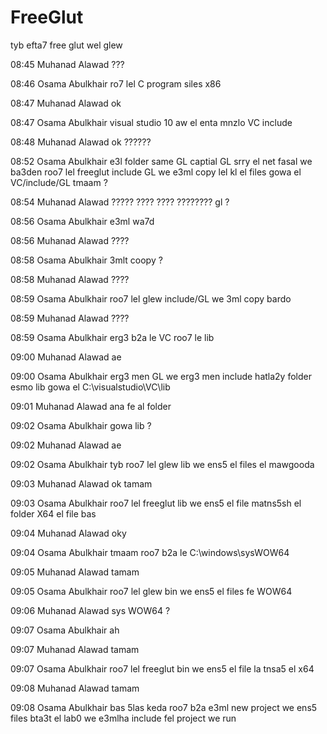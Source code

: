 # FreeGlut

tyb efta7 free glut wel glew

08:45
Muhanad Alawad
???

08:46
Osama Abulkhair
ro7 lel C
program siles x86

08:47
Muhanad Alawad
ok

08:47
Osama Abulkhair
visual studio 10
aw el enta mnzlo
VC
include

08:48
Muhanad Alawad
ok
??????

08:52
Osama Abulkhair
e3l folder same GL
captial
GL
srry el net fasal
we ba3den roo7 lel freeglut
include
GL
we e3ml copy
lel kl el files
gowa el VC/include/GL
tmaam ?

08:54
Muhanad Alawad
?????
???? ???? ???????? gl
?

08:56
Osama Abulkhair
e3ml wa7d

08:56
Muhanad Alawad
????

08:58
Osama Abulkhair
3mlt coopy ?

08:58
Muhanad Alawad
????

08:59
Osama Abulkhair
roo7 lel glew
include/GL
we 3ml copy bardo

08:59
Muhanad Alawad
????

08:59
Osama Abulkhair
erg3 b2a le VC
roo7 le lib

09:00
Muhanad Alawad
ae

09:00
Osama Abulkhair
erg3 men GL
we erg3 men include
hatla2y folder esmo lib
gowa el C:\visualstudio\VC\lib

09:01
Muhanad Alawad
ana fe al folder

09:02
Osama Abulkhair
gowa lib ?

09:02
Muhanad Alawad
ae

09:02
Osama Abulkhair
tyb roo7 lel glew
lib
we ens5 el files el mawgooda

09:03
Muhanad Alawad
ok
tamam

09:03
Osama Abulkhair
roo7 lel freeglut
lib
we ens5 el file matns5sh el folder X64
el file bas

09:04
Muhanad Alawad
oky

09:04
Osama Abulkhair
tmaam
roo7 b2a le C:\windows\sysWOW64

09:05
Muhanad Alawad
tamam

09:05
Osama Abulkhair
roo7 lel glew
bin
we ens5 el files
fe WOW64

09:06
Muhanad Alawad
sys WOW64
?

09:07
Osama Abulkhair
ah

09:07
Muhanad Alawad
tamam

09:07
Osama Abulkhair
roo7 lel freeglut
bin
we ens5 el file
la tnsa5 el x64

09:08
Muhanad Alawad
tamam

09:08
Osama Abulkhair
bas 5las
keda
roo7 b2a e3ml new project
we ens5 files bta3t el lab0
we e3mlha include fel project we run

